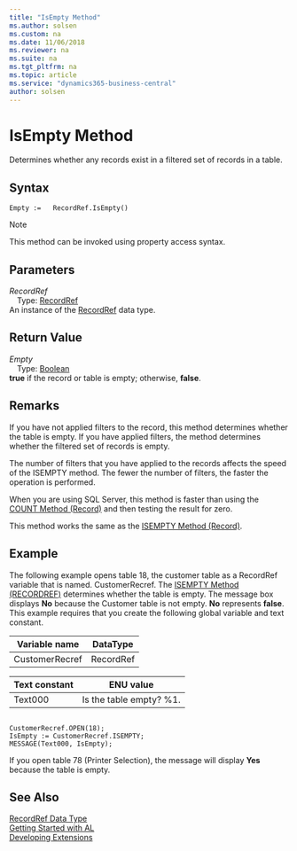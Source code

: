 ```yaml
---
title: "IsEmpty Method"
ms.author: solsen
ms.custom: na
ms.date: 11/06/2018
ms.reviewer: na
ms.suite: na
ms.tgt_pltfrm: na
ms.topic: article
ms.service: "dynamics365-business-central"
author: solsen
---
```

[//]: # (START>DO_NOT_EDIT)
[//]: # (IMPORTANT:Do not edit any of the content between here and the END>DO_NOT_EDIT.)
[//]: # (Any modifications should be made in the .xml files in the ModernDev repo.)
# IsEmpty Method
Determines whether any records exist in a filtered set of records in a table.

## Syntax
```
Empty :=   RecordRef.IsEmpty()
```
> [!NOTE]  
> This method can be invoked using property access syntax.  

## Parameters
*RecordRef*  
&emsp;Type: [RecordRef](recordref-data-type.md)  
An instance of the [RecordRef](recordref-data-type.md) data type.  

## Return Value
*Empty*  
&emsp;Type: [Boolean](../boolean/boolean-data-type.md)  
**true** if the record or table is empty; otherwise, **false**.  


[//]: # (IMPORTANT: END>DO_NOT_EDIT)

## Remarks  
 If you have not applied filters to the record, this method determines whether the table is empty. If you have applied filters, the method determines whether the filtered set of records is empty.  

 The number of filters that you have applied to the records affects the speed of the ISEMPTY method. The fewer the number of filters, the faster the operation is performed.  

 When you are using SQL Server, this method is faster than using the [COUNT Method \(Record\)](../../methods/devenv-count-method-record.md) and then testing the result for zero.  

 This method works the same as the [ISEMPTY Method \(Record\)](../../methods/devenv-isempty-method-record.md).  

## Example  
 The following example opens table 18, the customer table as a RecordRef variable that is named. CustomerRecref. The [ISEMPTY Method \(RECORDREF\)](../../methods/devenv-isempty-method-recordref.md) determines whether the table is empty. The message box displays **No** because the Customer table is not empty. **No** represents **false**. This example requires that you create the following global variable and text constant.  

|Variable name|DataType|  
|-------------------|--------------|  
|CustomerRecref|RecordRef|  

|Text constant|ENU value|  
|-------------------|---------------|  
|Text000|Is the table empty? %1.|  

```  

CustomerRecref.OPEN(18);  
IsEmpty := CustomerRecref.ISEMPTY;  
MESSAGE(Text000, IsEmpty);  
```  

 If you open table 78 \(Printer Selection\), the message will display **Yes** because the table is empty.  


## See Also
[RecordRef Data Type](recordref-data-type.md)  
[Getting Started with AL](../../devenv-get-started.md)  
[Developing Extensions](../../devenv-dev-overview.md)